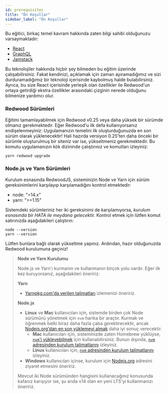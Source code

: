 ```yaml
---
id: prerequisites
title: "Ön Koşullar"
sidebar_label: "Ön Koşullar"
---
```


Bu eğitici, birkaç temel kavram hakkında zaten bilgi sahibi olduğunuzu varsaymaktadır:

- [React](https://reactjs.org/)
- [GraphQL](https://graphql.org/)
- [Jamstack](https://jamstack.org/)

Bu teknolojiler hakkında hiçbir şey bilmeden bu eğitim üzerinde çalışabilirsiniz. Fakat kendinizi, açıklamak için zaman ayıramadığımız ve sizi durduramadığımız bir teknoloji içerisinde kaybolmuş halde bulabilirsiniz. Ayrıca, bu size React içerisinde yerleşik olan özellikler ile Redwood'un ortaya getirdiği ekstra özellikler arasındaki çizginin nerede olduğunu bilmenize yardımcı olur.

### Redwood Sürümleri

Eğitimi tamamlayabilmek için Redwood v0.25 veya daha yüksek bir sürümde olmanız gerekmektedir. Eğer Redwood'u ilk defa kullanıyorsanız endişelenmeyiniz: Uygulamanızın temelini ilk oluşturduğunuzda en son sürüm olarak yüklenecektir! Hali hazırda versiyon 0.25'ten daha önceki bir sürümle oluşturulmuş bir siteniz var ise, yükseltmeniz gerekmektedir. Bu komutu uygulamanızın kök dizininde çalıştırınız ve komutları izleyiniz:

```bash
yarn redwood upgrade
```

### Node.js ve Yarn Sürümleri

Kurulum esnasında RedwoodJS, sisteminizin Node ve Yarn için sürüm gereksinimlerini karşılayıp karşılamadığını kontrol etmektedir:

- node: "=14.x"
- yarn: ">=1.15"

Sistemdeki sürümleriniz her iki gereksinimi de karşılamıyorsa, _kurulum esnasında bir HATA ile meydana gelecektir._ Kontrol etmek için lütfen komut satırınızda aşağıdakileri çalıştırın:

```
node --version
yarn --version
```

Lütfen bunlara bağlı olarak yükseltme yapınız. Ardından, hazır olduğunuzda Redwood kurulumuna geçiniz!

> **Node ve Yarn Kurulumu**
> 
> Node.js ve Yarn'ı kurmanın ve kullanmanın birçok yolu vardır. Eğer ilk kez kuruyorsanız, aşağıdakileri öneririz:
> 
> **Yarn**
> 
> - [Yarnpkg.com'da verilen talimatları](https://classic.yarnpkg.com/en/docs/install/) izlemenizi öneririz.
> 
> **Node.js**
> 
> - **Linux** ve **Mac** kullanıcıları için, sistemde birden çok Node sürümünü yönetmek için `nvm` harika bir araçtır. Kurmak ve öğrenmek belki biraz daha fazla çaba gerektirecektir, ancak [Nodejs.org'dan en son yüklemeyi almak](https://nodejs.org/en/) daha iyi sonuç verecektir. 
>     - **Mac** kullanıcıları için, sisteminizde zaten Homebrew yüklüyse, [`nvm`'i yükleyebilmek](https://formulae.brew.sh/formula/nvm) için kullanabilirsiniz. Bunun dışında, [`nvm` adresinden kurulum talimatlarını](https://github.com/nvm-sh/nvm#installing-and-updating) izleyiniz.
>     - **Linux** kullanıcıları için, [`nvm` adresinden kurulum talimatlarını](https://github.com/nvm-sh/nvm#installing-and-updating) izleyiniz.
> - **Windows** kullanıcıları içinse, kurulum için [Nodejs.org](https://nodejs.org/en/) adresini ziyaret etmesini öneririz.
> 
> Mevcut iki Node sürümünden hangisini kullanacağınız konusunda kafanız karışıyor ise, şu anda v14 olan en yeni LTS'yi kullanmanızı öneririz.

